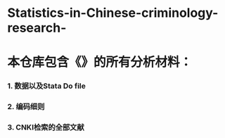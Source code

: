 # Statistics-in-Chinese-criminology-research-

# 本仓库包含《》的所有分析材料：
### 1. 数据以及Stata Do file
### 2. 编码细则
### 3. CNKI检索的全部文献
